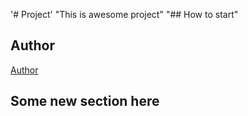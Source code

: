 '# Project'
"This is awesome project"
"## How to start"

## Author
[Author](author.md)
## Some new section here
